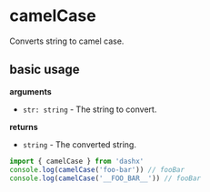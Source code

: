 # camelCase
Converts string to camel case.

## basic usage

**arguments**
- `str: string` - The string to convert.

**returns**
- `string` - The converted string.

```ts
import { camelCase } from 'dashx'
console.log(camelCase('foo-bar')) // fooBar
console.log(camelCase('__FOO_BAR__')) // fooBar
```
